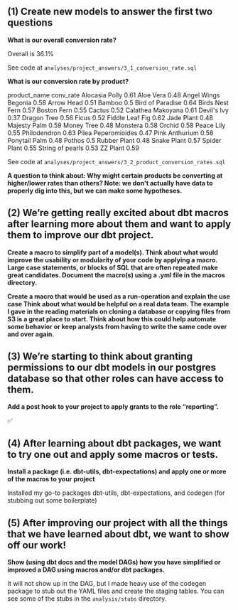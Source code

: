 ## (1) Create new models to answer the first two questions 

**What is our overall conversion rate?**

Overall is 36.1% 

See code at `analyses/project_answers/3_1_conversion_rate.sql`

**What is our conversion rate by product?**

product_name	conv_rate
Alocasia Polly	0.61
Aloe Vera	0.48
Angel Wings Begonia	0.58
Arrow Head	0.51
Bamboo	0.5
Bird of Paradise 	0.64
Birds Nest Fern	0.57
Boston Fern	0.55
Cactus	0.52
Calathea Makoyana	0.61
Devil's Ivy	0.37
Dragon Tree	0.56
Ficus	0.52
Fiddle Leaf Fig	0.62
Jade Plant	0.48
Majesty Palm	0.59
Money Tree	0.48
Monstera	0.58
Orchid	0.58
Peace Lily	0.55
Philodendron	0.63
Pilea Peperomioides	0.47
Pink Anthurium	0.58
Ponytail Palm	0.48
Pothos	0.5
Rubber Plant	0.48
Snake Plant	0.57
Spider Plant	0.55
String of pearls	0.53
ZZ Plant	0.59

See code at `analyses/project_answers/3_2_product_conversion_rates.sql`

**A question to think about: Why might certain products be converting at higher/lower rates than others? Note: we don't actually have data to properly dig into this, but we can make some hypotheses.**

## (2) We’re getting really excited about dbt macros after learning more about them and want to apply them to improve our dbt project. 

**Create a macro to simplify part of a model(s). Think about what would improve the usability or modularity of your code by applying a macro. Large case statements, or blocks of SQL that are often repeated make great candidates. Document the macro(s) using a .yml file in the macros directory.**

**Create a macro that would be used as a run-operation and explain the use case Think about what would be helpful on a real data team. The example I gave in the reading materials on cloning a database or copying files from S3 is a great place to start. Think about how this could help automate some behavior or keep analysts from having to write the same code over and over again.**

## (3) We’re starting to think about granting permissions to our dbt models in our postgres database so that other roles can have access to them.

**Add a post hook to your project to apply grants to the role “reporting”.**

✅

## (4) After learning about dbt packages, we want to try one out and apply some macros or tests.

**Install a package (i.e. dbt-utils, dbt-expectations) and apply one or more of the macros to your project**

Installed my go-to packages dbt-utils, dbt-expectations, and codegen (for stubbing out some boilerplate)

## (5) After improving our project with all the things that we have learned about dbt, we want to show off our work!

**Show (using dbt docs and the model DAGs) how you have simplified or improved a DAG using macros and/or dbt packages.**

It will not show up in the DAG, but I made heavy use of the codegen package to stub out the YAML files and create the staging tables. You can see some of the stubs in the `analysis/stubs` directory.